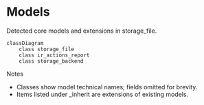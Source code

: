 # Models

Detected core models and extensions in storage_file.

```mermaid
classDiagram
    class storage_file
    class ir_actions_report
    class storage_backend
```

Notes
- Classes show model technical names; fields omitted for brevity.
- Items listed under _inherit are extensions of existing models.
